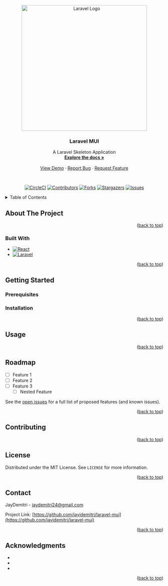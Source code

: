 
<!-- PROJECT LOGO -->
<div align="center">
  <a href="https://laravel.com" target="_blank">
  <img src="https://raw.githubusercontent.com/laravel/art/master/logo-lockup/5%20SVG/2%20CMYK/1%20Full%20Color/laravel-logolockup-cmyk-red.svg" width="400" alt="Laravel Logo">
  </a>

<h3 align="center">Laravel MUI</h3>

  <p align="center">
    A Laravel Skeleton Application
    <br />
    <a href="https://github.com/jayjdemitri/laravel-mui"><strong>Explore the docs »</strong></a>
    <br />
    <br />
    <a href="https://github.com/jayjdemitri/laravel-mui">View Demo</a>
    ·
    <a href="https://github.com/jayjdemitri/laravel-mui/issues/new?labels=bug&template=bug-report---.md">Report Bug</a>
    ·
    <a href="https://github.com/jayjdemitri/laravel-mui/issues/new?labels=enhancement&template=feature-request---.md">Request Feature</a>
  </p>
</div>

<br/>

<div align="center">

[![CircleCI][circle-ci-shield]][circle-ci-url]
[![Contributors][contributors-shield]][contributors-url]
[![Forks][forks-shield]][forks-url]
[![Stargazers][stars-shield]][stars-url]
[![Issues][issues-shield]][issues-url]

</div>

<!-- TABLE OF CONTENTS -->
<details>
  <summary>Table of Contents</summary>
  <ol>
    <li>
      <a href="#about-the-project">About The Project</a>
      <ul>
        <li><a href="#built-with">Built With</a></li>
      </ul>
    </li>
    <li>
      <a href="#getting-started">Getting Started</a>
      <ul>
        <li><a href="#prerequisites">Prerequisites</a></li>
        <li><a href="#installation">Installation</a></li>
      </ul>
    </li>
    <li><a href="#usage">Usage</a></li>
    <li><a href="#roadmap">Roadmap</a></li>
    <li><a href="#contributing">Contributing</a></li>
    <li><a href="#license">License</a></li>
    <li><a href="#contact">Contact</a></li>
    <li><a href="#acknowledgments">Acknowledgments</a></li>
  </ol>
</details>

<!-- ABOUT THE PROJECT -->
## About The Project

<!-- [![Product Name Screen Shot][product-screenshot]](https://example.com) -->

<p align="right">(<a href="#readme-top">back to top</a>)</p>


### Built With

* [![React][React.js]][React-url]
* [![Laravel][Laravel.com]][Laravel-url]

<p align="right">(<a href="#readme-top">back to top</a>)</p>



<!-- GETTING STARTED -->
## Getting Started


### Prerequisites


### Installation

<p align="right">(<a href="#readme-top">back to top</a>)</p>

<!-- USAGE EXAMPLES -->
## Usage

<p align="right">(<a href="#readme-top">back to top</a>)</p>



<!-- ROADMAP -->
## Roadmap

- [ ] Feature 1
- [ ] Feature 2
- [ ] Feature 3
    - [ ] Nested Feature

See the [open issues](https://github.com/jayjdemitri/laravel-mui/issues) for a full list of proposed features (and known issues).

<p align="right">(<a href="#readme-top">back to top</a>)</p>



<!-- CONTRIBUTING -->
## Contributing

<p align="right">(<a href="#readme-top">back to top</a>)</p>


<!-- LICENSE -->
## License

Distributed under the MIT License. See `LICENSE` for more information.

<p align="right">(<a href="#readme-top">back to top</a>)</p>


<!-- CONTACT -->
## Contact

JayDemitri - jaydemitri24@gmail.com

Project Link: [https://github.com/jayjdemitri/laravel-mui](https://github.com/jayjdemitri/laravel-mui)

<p align="right">(<a href="#readme-top">back to top</a>)</p>


<!-- ACKNOWLEDGMENTS -->
## Acknowledgments

* []()
* []()
* []()

<p align="right">(<a href="#readme-top">back to top</a>)</p>

<!-- MARKDOWN LINKS & IMAGES -->
<!-- https://www.markdownguide.org/basic-syntax/#reference-style-links -->
[circle-ci-shield]: https://img.shields.io/circleci/build/github/jayjdemitri/laravel-mui.svg?style=for-the-badge
[circle-ci-url]: https://dl.circleci.com/status-badge/redirect/gh/jayjdemitri/laravel-mui/tree/main
[contributors-shield]: https://img.shields.io/github/contributors/jayjdemitri/laravel-mui.svg?style=for-the-badge
[contributors-url]: https://github.com/jayjdemitri/laravel-mui/graphs/contributors
[forks-shield]: https://img.shields.io/github/forks/jayjdemitri/laravel-mui.svg?style=for-the-badge
[forks-url]: https://github.com/jayjdemitri/laravel-mui/network/members
[stars-shield]: https://img.shields.io/github/stars/jayjdemitri/laravel-mui.svg?style=for-the-badge
[stars-url]: https://github.com/jayjdemitri/laravel-mui/stargazers
[issues-shield]: https://img.shields.io/github/issues/jayjdemitri/laravel-mui.svg?style=for-the-badge
[issues-url]: https://github.com/jayjdemitri/laravel-mui/issues

[React.js]: https://img.shields.io/badge/React-20232A?style=for-the-badge&logo=react&logoColor=61DAFB
[React-url]: https://reactjs.org/

[Laravel.com]: https://img.shields.io/badge/Laravel-FF2D20?style=for-the-badge&logo=laravel&logoColor=white
[Laravel-url]: https://laravel.com
